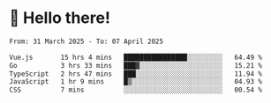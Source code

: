 # 👋 Hello there!

<!--START_SECTION:waka-->

```txt
From: 31 March 2025 - To: 07 April 2025

Vue.js       15 hrs 4 mins   ████████████████░░░░░░░░░   64.49 %
Go           3 hrs 33 mins   ███▓░░░░░░░░░░░░░░░░░░░░░   15.21 %
TypeScript   2 hrs 47 mins   ███░░░░░░░░░░░░░░░░░░░░░░   11.94 %
JavaScript   1 hr 9 mins     █▒░░░░░░░░░░░░░░░░░░░░░░░   04.93 %
CSS          7 mins          ░░░░░░░░░░░░░░░░░░░░░░░░░   00.54 %
```

<!--END_SECTION:waka-->
